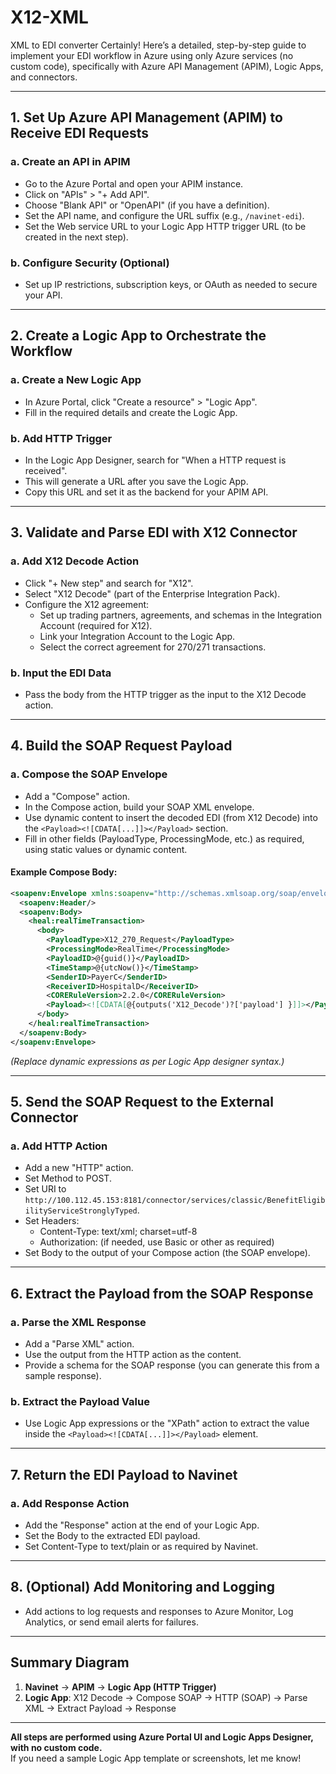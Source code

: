 # X12-XML
XML to EDI converter
Certainly! Here’s a detailed, step-by-step guide to implement your EDI workflow in Azure using only Azure services (no custom code), specifically with Azure API Management (APIM), Logic Apps, and connectors.

---

## 1. **Set Up Azure API Management (APIM) to Receive EDI Requests**

### a. Create an API in APIM
- Go to the Azure Portal and open your APIM instance.
- Click on "APIs" > "+ Add API".
- Choose "Blank API" or "OpenAPI" (if you have a definition).
- Set the API name, and configure the URL suffix (e.g., `/navinet-edi`).
- Set the Web service URL to your Logic App HTTP trigger URL (to be created in the next step).

### b. Configure Security (Optional)
- Set up IP restrictions, subscription keys, or OAuth as needed to secure your API.

---

## 2. **Create a Logic App to Orchestrate the Workflow**

### a. Create a New Logic App
- In Azure Portal, click "Create a resource" > "Logic App".
- Fill in the required details and create the Logic App.

### b. Add HTTP Trigger
- In the Logic App Designer, search for "When a HTTP request is received".
- This will generate a URL after you save the Logic App.
- Copy this URL and set it as the backend for your APIM API.

---

## 3. **Validate and Parse EDI with X12 Connector**

### a. Add X12 Decode Action
- Click "+ New step" and search for "X12".
- Select "X12 Decode" (part of the Enterprise Integration Pack).
- Configure the X12 agreement:
  - Set up trading partners, agreements, and schemas in the Integration Account (required for X12).
  - Link your Integration Account to the Logic App.
  - Select the correct agreement for 270/271 transactions.

### b. Input the EDI Data
- Pass the body from the HTTP trigger as the input to the X12 Decode action.

---

## 4. **Build the SOAP Request Payload**

### a. Compose the SOAP Envelope
- Add a "Compose" action.
- In the Compose action, build your SOAP XML envelope.
- Use dynamic content to insert the decoded EDI (from X12 Decode) into the `<Payload><![CDATA[...]]></Payload>` section.
- Fill in other fields (PayloadType, ProcessingMode, etc.) as required, using static values or dynamic content.

#### Example Compose Body:
```xml
<soapenv:Envelope xmlns:soapenv="http://schemas.xmlsoap.org/soap/envelope/" xmlns:heal="http://healthedge.com">
  <soapenv:Header/>
  <soapenv:Body>
    <heal:realTimeTransaction>
      <body>
        <PayloadType>X12_270_Request</PayloadType>
        <ProcessingMode>RealTime</ProcessingMode>
        <PayloadID>@{guid()}</PayloadID>
        <TimeStamp>@{utcNow()}</TimeStamp>
        <SenderID>PayerC</SenderID>
        <ReceiverID>HospitalD</ReceiverID>
        <CORERuleVersion>2.2.0</CORERuleVersion>
        <Payload><![CDATA[@{outputs('X12_Decode')?['payload'] }]]></Payload>
      </body>
    </heal:realTimeTransaction>
  </soapenv:Body>
</soapenv:Envelope>
```
*(Replace dynamic expressions as per Logic App designer syntax.)*

---

## 5. **Send the SOAP Request to the External Connector**

### a. Add HTTP Action
- Add a new "HTTP" action.
- Set Method to POST.
- Set URI to `http://100.112.45.153:8181/connector/services/classic/BenefitEligibilityServiceStronglyTyped`.
- Set Headers:
  - Content-Type: text/xml; charset=utf-8
  - Authorization: (if needed, use Basic or other as required)
- Set Body to the output of your Compose action (the SOAP envelope).

---

## 6. **Extract the Payload from the SOAP Response**

### a. Parse the XML Response
- Add a "Parse XML" action.
- Use the output from the HTTP action as the content.
- Provide a schema for the SOAP response (you can generate this from a sample response).

### b. Extract the Payload Value
- Use Logic App expressions or the "XPath" action to extract the value inside the `<Payload><![CDATA[...]]></Payload>` element.

---

## 7. **Return the EDI Payload to Navinet**

### a. Add Response Action
- Add the "Response" action at the end of your Logic App.
- Set the Body to the extracted EDI payload.
- Set Content-Type to text/plain or as required by Navinet.

---

## 8. **(Optional) Add Monitoring and Logging**

- Add actions to log requests and responses to Azure Monitor, Log Analytics, or send email alerts for failures.

---

## **Summary Diagram**

1. **Navinet** → **APIM** → **Logic App (HTTP Trigger)**
2. **Logic App**: X12 Decode → Compose SOAP → HTTP (SOAP) → Parse XML → Extract Payload → Response

---

**All steps are performed using Azure Portal UI and Logic Apps Designer, with no custom code.**  
If you need a sample Logic App template or screenshots, let me know!
